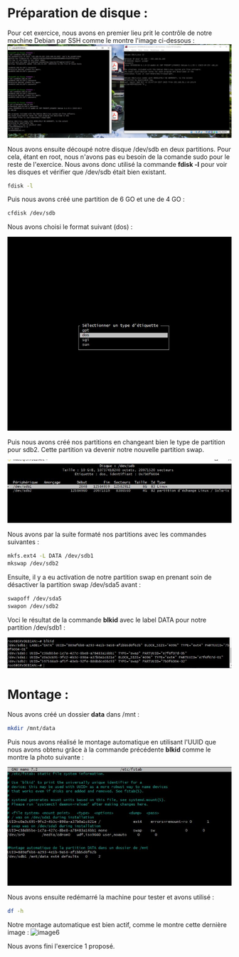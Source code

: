 # Préparation de disque : 

Pour cet exercice, nous avons en premier lieu prit le contrôle de notre machine Debian par SSH comme le montre l'image ci-dessous : 
![image1](https://github.com/ThomasDominici/Checkpoint/blob/main/Ressources_Screens/prisecontroledebian.JPG?raw=true)

Nous avons ensuite découpé notre disque /dev/sdb en deux partitions. Pour cela, étant en root, nous n'avons pas eu besoin de la comande sudo pour le reste de l'exercice. 
Nous avons donc utilisé la commande **fdisk -l** pour voir les disques et vérifier que /dev/sdb était bien existant.
```Bash
fdisk -l 
```

Puis nous avons créé une partition de 6 GO et une de 4 GO :
```Bash
cfdisk /dev/sdb
```

Nous avons choisi le format suivant (dos) : 

![image2](https://github.com/ThomasDominici/Checkpoint/blob/main/Ressources_Screens/choixpartitions.JPG?raw=true)

Puis nous avons créé nos partitions en changeant bien le type de partition pour sdb2. Cette partition va devenir notre nouvelle partition swap.

![image3](https://github.com/ThomasDominici/Checkpoint/blob/main/Ressources_Screens/decoupagepartition.JPG?raw=true)

Nous avons par la suite formaté nos partitions avec les commandes suivantes : 
```Bash
mkfs.ext4 -L DATA /dev/sdb1
mkswap /dev/sdb2
```

Ensuite, il y a eu activation de notre partition swap en prenant soin de désactiver la partition swap /dev/sda5 avant : 
```Bash
swapoff /dev/sda5
swapon /dev/sdb2
```

Voci le résultat de la commande **blkid** avec le label DATA pour notre partition /dev/sdb1 : 

![image4](https://github.com/ThomasDominici/Checkpoint/blob/main/Ressources_Screens/blkid.JPG?raw=true)


# Montage : 

Nous avons créé un dossier **data** dans /mnt : 
```Bash
mkdir /mnt/data
```

Puis nous avons réalisé le montage automatique en utilisant l'UUID que nous avons obtenu grâce à la commande précédente **blkid** comme le montre la photo suivante : 

![image5](https://github.com/ThomasDominici/Checkpoint/blob/main/Ressources_Screens/montageautomnt.JPG?raw=true)

Nous avons ensuite redémarré la machine pour tester et avons utilisé : 
```Bash
df -h
```

Notre montage automatique est bien actif, comme le montre cette dernière image : 
![image6](https://github.com/ThomasDominici/Checkpoint/blob/main/Ressources_Screens/mont%C3%A9dansdata.JPG?raw=true)

Nous avons fini l'exercice 1 proposé.

